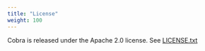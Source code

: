 ```yaml
---
title: "License"
weight: 100
---
```


Cobra is released under the Apache 2.0 license. See [LICENSE.txt](https://github.com/spf13/cobra/blob/main/LICENSE.txt)
